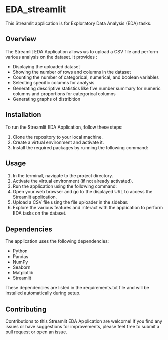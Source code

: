 # EDA_streamlit

This Streamlit application is for Exploratory Data Analysis (EDA) tasks.

## Overview

The Streamlit EDA Application allows us to upload a CSV file and perform various analysis on the dataset. It provides :

- Displaying the uploaded dataset
- Showing the number of rows and columns in the dataset
- Counting the number of categorical, numerical, and boolean variables
- Selecting specific columns for analysis
- Generating descriptive statistics like five number summary for numeric columns and proportions for categorical columns
- Generating graphs of distribition 

## Installation

To run the Streamlit EDA Application, follow these steps:

1. Clone the repository to your local machine.
2. Create a virtual environment and activate it.
3. Install the required packages by running the following command:


## Usage

1. In the terminal, navigate to the project directory.
2. Activate the virtual environment (if not already activated).
3. Run the application using the following command:
4. Open your web browser and go to the displayed URL to access the Streamlit application.
5. Upload a CSV file using the file uploader in the sidebar.
6. Explore the various features and interact with the application to perform EDA tasks on the dataset.

## Dependencies

The application uses the following dependencies:

- Python 
- Pandas
- NumPy
- Seaborn
- Matplotlib
- Streamlit

These dependencies are listed in the requirements.txt file and will be installed automatically during setup.

## Contributing

Contributions to this Streamlit EDA Application are welcome! If you find any issues or have suggestions for improvements, please feel free to submit a pull request or open an issue.


